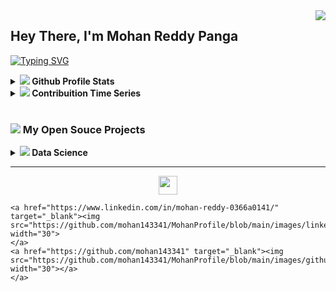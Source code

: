<img align="right" src="https://visitor-badge.laobi.icu/badge?page_id=MohanReddy.visitor-badgee&color=green&style=flat-square">
  
<!-- <a href="https://hits.seeyoufarm.com"><img align="right" src="https://hits.seeyoufarm.com/api/count/incr/badge.svg?url=https%3A%2F%2Fgithub.com%2Fmohan143341%2Fmohan143341&count_bg=%233D6BC8&title_bg=%23555555&icon=&icon_color=%23E7E7E7&title=views&edge_flat=false"/></a> -->

## Hey There, I'm Mohan Reddy Panga
<!-- <img src="https://cr-ss-service.azurewebsites.net/api/ScreenShot?widget=summary&username=mohan143341&badges=3&show-avatar=false&style=--header-bg-color:%23000;--border-radius:10px" width="35%" align="right"> -->
 
<p align="left">
  <a href="https://readme-typing-svg.herokuapp.com?color=0353B1&lines=Software+Engineer;8%2B+years+of+coding+experience;Always+learninig+new+things)]></a>
</p>

[![Typing SVG](https://readme-typing-svg.herokuapp.com?color=035DC5&lines=Data+Scientist;Machine+Learing+Engineer;%2B4+years+of+coding+experience;Always+learninig+new+things)](https://git.io/typing-svg)

<details>	
  <summary><a href="#"><img src="https://github.com/mohan143341/MohanProfile/blob/main/images/icon_github.png"/></a><b> Github Profile Stats</b></summary>
  <img height="180em" src="https://github-readme-stats.vercel.app/api?username=mohan143341&show_icons=true&count_private=true&theme=react&hide_border=true&bg_color=1F222E&title_color=79ff97&icon_color=79ff97" />
  <img height="180em" src="https://github-readme-stats.vercel.app/api/top-langs/?username=mohan143341&exclude_repo=machine-learning&langs_count=8&layout=compact&theme=react&hide_border=true&bg_color=1F222E&title_color=79ff97&icon_color=79ff97"/>
  <br/>
</details>

<details>	
  <summary><a href="#"><img src="https://github.com/mohan143341/MohanProfile/blob/main/images/icon_minimum-value.png"/></a><b> Contribuition Time Series</b></summary>
  <img src="https://activity-graph.herokuapp.com/graph?username=mohan143341&theme=react-dark&bg_color=20232a&hide_border=true" width="100%"/>
</details>

<br/>

### <a href="#"><img src="https://github.com/mohan143341/MohanProfile/blob/main/images/icon_open-source.png"/></a> My Open Souce Projects
<details>
  

  <summary><b>  <a href="#-my-open-souce-projects"><img src="https://img.icons8.com/material/24/000000/test-tube--v1.png"/></a> Data Science</b></summary>
  <table>
    <thead align="center">
      <tr border: none;>
        <td><b>Projects</b></td>
        <td><b>Summary</b></td>
      </tr>
    </thead>
    <tbody>
	<tr>
      		<td>
			 <a href="https://github.com/mohan143341/DonorsChoose">
			<b>Finding Donors</b></a>
		</td>
      		<td>
			<a href="https://github.com/mohan143341
/DonorsChoose">
			<img src="https://github-readme-stats.vercel.app/api/pin/?username=mohan143341
&repo=DonorsChoose&icon_color=79ff97&text_color=9f9f9f&bg_color=151515"/>
		</td>
      	</tr>
	
    </tbody>
  </table>
  <br />
</details>




<!-- 
<details>		
  <summary><b>⚙️ Things I use to get stuff done</b></summary>
  	<ul>
  	    <li><b>OS:</b> Ubuntu 20.04</li>
  	    <li><b>Browser: </b> Brave</li>
	    <li><b>Terminal: </b> Bash: Oh My Bash</li>
	    <li><b>Code Editor:</b> VSCode + Pycharm</li>
	    <li><b>To Stay Updated:</b> Dev.to, Medium, Linkedin and Twitter.</li>
	    <br />
	⚛️ Checkout My Personal Configrations <a href="https://github.com/mohan143341/home-sweet-home">Here</a>.
	</ul>	
</details> -->


<!-- <h4 align="center">
  <a href="https://github.com/mohan143341?tab=repositories" title="Show Repositories">🔎 Show More 🔍</a>
</h4>
 -->
 
---

<p  align="center">
	<a href="mailto:pmohanreddy23@gmail.com" target="_blank"><img src="https://github.com/mohan143341/MohanProfile/tree/main/images/email.png" width="30">
	</a>
	
	<a href="https://www.linkedin.com/in/mohan-reddy-0366a0141/" target="_blank"><img src="https://github.com/mohan143341/MohanProfile/blob/main/images/linkedin.png" width="30">
	</a>
	<a href="https://github.com/mohan143341" target="_blank"><img src="https://github.com/mohan143341/MohanProfile/blob/main/images/github.png" width="30"></a>
	</a>
	
	
</p>

